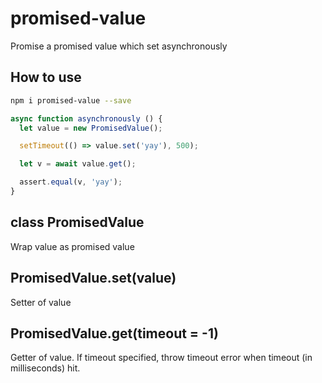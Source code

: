 # promised-value

Promise a promised value which set asynchronously

## How to use

```sh
npm i promised-value --save
```

```js
async function asynchronously () {
  let value = new PromisedValue();

  setTimeout(() => value.set('yay'), 500);

  let v = await value.get();

  assert.equal(v, 'yay');
}
```

## class PromisedValue

Wrap value as promised value

## PromisedValue.set(value)

Setter of value

## PromisedValue.get(timeout = -1)

Getter of value. If timeout specified, throw timeout error when timeout
(in milliseconds) hit.
